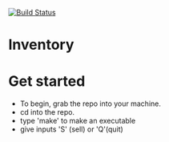 [![Build Status](https://travis-ci.org/jcheon/Inventory.svg?branch=master)](https://travis-ci.org/jcheon/Inventory)

# Inventory 

# Get started
- To begin, grab the repo into your machine. 
- cd into the repo. 
- type 'make' to make an executable
- give inputs 'S' (sell) or 'Q'(quit)